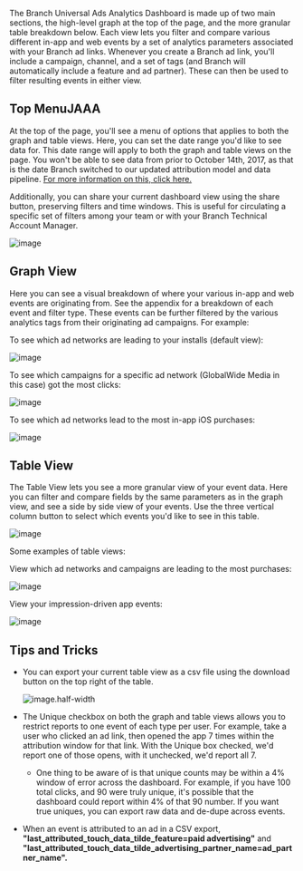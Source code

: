 The Branch Universal Ads Analytics Dashboard is made up of two main sections, the high-level graph at the top of the page, and the more granular table breakdown below. Each view lets you filter and compare various different in-app and web events by a set of analytics parameters associated with your Branch ad links. Whenever you create a Branch ad link, you'll include a campaign, channel, and a set of tags (and Branch will automatically include a feature and ad partner). These can then be used to filter resulting events in either view.

## Top MenuJAAA

At the top of the page, you'll see a menu of options that applies to both the graph and table views. Here, you can set the date range you'd like to see data for. This date range will apply to both the graph and table views on the page. You won't be able to see data from prior to October 14th, 2017, as that is the date Branch switched to our updated attribution model and data pipeline. [For more information on this, click here.](/dashboard/people-based-attribution/#cutoff-date)

Additionally, you can share your current dashboard view using the share button, preserving filters and time windows. This is useful for circulating a specific set of filters among your team or with your Branch Technical Account Manager.

![image](/_assets/img/pages/analytics/paid-ads0.png)


## Graph View

Here you can see a visual breakdown of where your various in-app and web events are originating from. See the appendix for a breakdown of each event and filter type. These events can be further filtered by the various analytics tags from their originating ad campaigns. For example:

To see which ad networks are leading to your installs (default view):

![image](/_assets/img/pages/analytics/paid-ads1.png)


To see which campaigns for a specific ad network (GlobalWide Media in this case) got the most clicks:

![image](/_assets/img/pages/analytics/paid-ads2.png)


To see which ad networks lead to the most in-app iOS purchases:

![image](/_assets/img/pages/analytics/paid-ads3.png)


## Table View

The Table View lets you see a more granular view of your event data. Here you can filter and compare fields by the same parameters as in the graph view, and see a side by side view of your events. Use the three vertical column button to select which events you'd like to see in this table.

![image](/_assets/img/pages/analytics/paid-ads4.png)


Some examples of table views:

View which ad networks and campaigns are leading to the most purchases:

![image](/_assets/img/pages/analytics/paid-ads5.png)


View your impression-driven app events:

![image](/_assets/img/pages/analytics/paid-ads6.png)


## Tips and Tricks

- You can export your current table view as a csv file using the download button on the top right of the table.

	![image.half-width](/_assets/img/pages/analytics/paid-ads7.png)

- The Unique checkbox on both the graph and table views allows you to restrict reports to one event of each type per user. For example, take a user who clicked an ad link, then opened the app 7 times within the attribution window for that link. With the Unique box checked, we'd report one of those opens, with it unchecked, we'd report all 7.
	- One thing to be aware of is that unique counts may be within a 4% window of error across the dashboard. For example, if you have 100 total clicks, and 90 were truly unique, it's possible that the dashboard could report within 4% of that 90 number. If you want true uniques, you can export raw data and de-dupe across events.

- When an event is attributed to an ad in a CSV export, **"last_attributed_touch_data_tilde_feature=paid advertising"** and **"last_attributed_touch_data_tilde_advertising_partner_name=ad_partner_name".**
